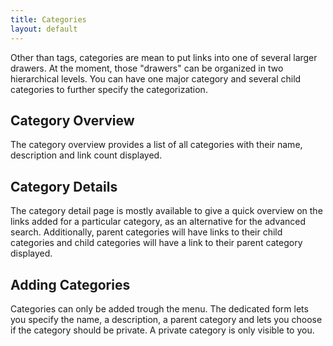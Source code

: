 ```yaml
---
title: Categories
layout: default
---
```


Other than tags, categories are mean to put links into one of several larger drawers. At the moment, those "drawers"
can be organized in two hierarchical levels. You can have one major category and several child categories to further
specify the categorization.

## Category Overview

The category overview provides a list of all categories with their name, description and link count displayed.

## Category Details

The category detail page is mostly available to give a quick overview on the links added for a particular category, 
as an alternative for the advanced search. Additionally, parent categories will have links to their child categories
and child categories will have a link to their parent category displayed.

## Adding Categories

Categories can only be added trough the menu. The dedicated form lets you specify the name, a description, a parent
category and lets you choose if the category should be private. A private category is only visible to you.
